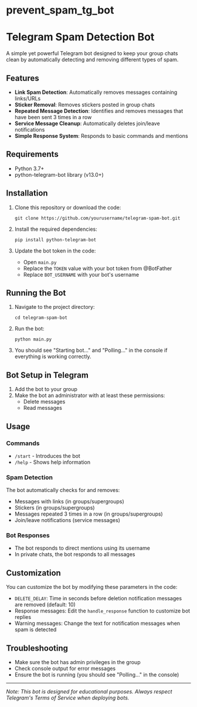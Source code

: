 # prevent_spam_tg_bot

# Telegram Spam Detection Bot

A simple yet powerful Telegram bot designed to keep your group chats clean by automatically detecting and removing different types of spam.

## Features

- **Link Spam Detection**: Automatically removes messages containing links/URLs
- **Sticker Removal**: Removes stickers posted in group chats
- **Repeated Message Detection**: Identifies and removes messages that have been sent 3 times in a row
- **Service Message Cleanup**: Automatically deletes join/leave notifications
- **Simple Response System**: Responds to basic commands and mentions

## Requirements

- Python 3.7+
- python-telegram-bot library (v13.0+)

## Installation

1. Clone this repository or download the code:
   ```
   git clone https://github.com/yourusername/telegram-spam-bot.git
   ```

2. Install the required dependencies:
   ```
   pip install python-telegram-bot
   ```

3. Update the bot token in the code:
   - Open `main.py`
   - Replace the `TOKEN` value with your bot token from @BotFather
   - Replace `BOT_USERNAME` with your bot's username

## Running the Bot

1. Navigate to the project directory:
   ```
   cd telegram-spam-bot
   ```

2. Run the bot:
   ```
   python main.py
   ```

3. You should see "Starting bot..." and "Polling..." in the console if everything is working correctly.

## Bot Setup in Telegram

1. Add the bot to your group
2. Make the bot an administrator with at least these permissions:
   - Delete messages
   - Read messages

## Usage

### Commands

- `/start` - Introduces the bot
- `/help` - Shows help information

### Spam Detection

The bot automatically checks for and removes:
- Messages with links (in groups/supergroups)
- Stickers (in groups/supergroups)
- Messages repeated 3 times in a row (in groups/supergroups)
- Join/leave notifications (service messages)

### Bot Responses

- The bot responds to direct mentions using its username
- In private chats, the bot responds to all messages

## Customization

You can customize the bot by modifying these parameters in the code:

- `DELETE_DELAY`: Time in seconds before deletion notification messages are removed (default: 10)
- Response messages: Edit the `handle_response` function to customize bot replies
- Warning messages: Change the text for notification messages when spam is detected

## Troubleshooting

- Make sure the bot has admin privileges in the group
- Check console output for error messages
- Ensure the bot is running (you should see "Polling..." in the console)


---

*Note: This bot is designed for educational purposes. Always respect Telegram's Terms of Service when deploying bots.*
